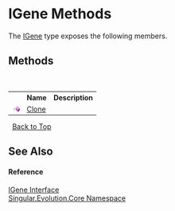 # IGene Methods
 

The <a href="552869bb-fdba-3830-c43b-06b3800a1b70">IGene</a> type exposes the following members.


## Methods
&nbsp;<table><tr><th></th><th>Name</th><th>Description</th></tr><tr><td>![Public method](media/pubmethod.gif "Public method")</td><td><a href="04131b68-625f-4781-31e0-69a71d7f498d">Clone</a></td><td /></tr></table>&nbsp;
<a href="#igene-methods">Back to Top</a>

## See Also


#### Reference
<a href="552869bb-fdba-3830-c43b-06b3800a1b70">IGene Interface</a><br /><a href="7a43d210-bf66-e44d-0f97-e9e0fe26b1b8">Singular.Evolution.Core Namespace</a><br />